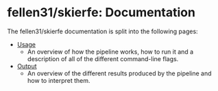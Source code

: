 # fellen31/skierfe: Documentation

The fellen31/skierfe documentation is split into the following pages:

- [Usage](usage.md)
  - An overview of how the pipeline works, how to run it and a description of all of the different command-line flags.
- [Output](output.md)
  - An overview of the different results produced by the pipeline and how to interpret them.

<!-- You can find a lot more documentation about installing, configuring and running nf-core pipelines on the website: [https://nf-co.re](https://nf-co.re) -->
